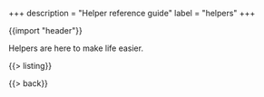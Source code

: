 +++
description = "Helper reference guide"
label = "helpers"
+++

{{import "header"}}

Helpers are here to make life easier.

{{> listing}}

{{> back}}
